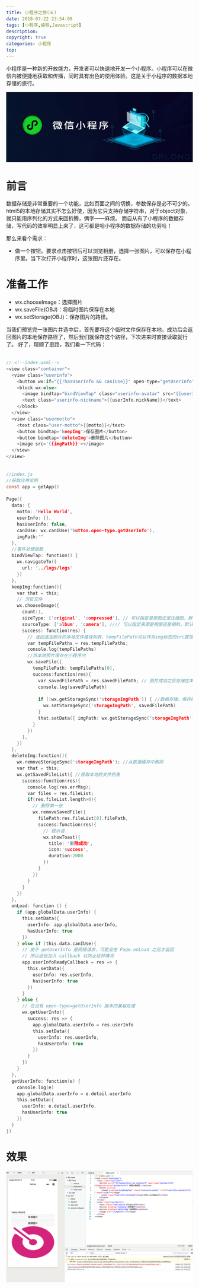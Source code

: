```yaml
---
title: 小程序之旅(五)
date: 2018-07-22 23:54:08
tags: [小程序,编程,Javascript]
description: 
copyright: true
categories: 小程序
top:
---
```



小程序是一种新的开放能力，开发者可以快速地开发一个小程序。小程序可以在微信内被便捷地获取和传播，同时具有出色的使用体验。这是关于小程序的数据本地存储的旅行。

![微信小程序](https://raw.githubusercontent.com/Duanruilong/phone_drl/master/image/blog/wechat_d.png)

<!-- more -->

# 前言
数据存储是非常重要的一个功能，比如页面之间的切换，参数保存是必不可少的。html5的本地存储其实不怎么好使，因为它只支持存储字符串，对于object对象，就只能用序列化的方式来回折腾，俩字——麻烦。
而自从有了小程序的数据存储，写代码的效率明显上来了，这可都是咱小程序的数据存储的功劳哇！

那么来看个需求：
- 做一个按钮。要求点击按钮后可以浏览相册，选择一张图片，可以保存在小程序里。当下次打开小程序时，这张图片还存在。

# 准备工作

- wx.chooseImage：选择图片
- wx.saveFile(OBJ)：将临时图片保存在本地
- wx.setStorage(OBJ)：保存图片的路径。

当我们预览完一张图片并选中后，首先要将这个临时文件保存在本地，成功后会返回图片的本地保存路径了，然后我们就保存这个路径，下次进来时直接读取就行了。
好了，理顺了思路，我们看一下代码：

```h

// <!--index.wxml-->
<view class="container">
  <view class="userinfo">
    <button wx:if="{{!hasUserInfo && canIUse}}" open-type="getUserInfo" bindgetuserinfo="getUserInfo"> 获取头像昵称 </button>
    <block wx:else>
      <image bindtap="bindViewTap" class="userinfo-avatar" src="{{userInfo.avatarUrl}}" mode="cover"></image>
      <text class="userinfo-nickname">{{userInfo.nickName}}</text>
    </block>
  </view>
  <view class="usermotto">
    <text class="user-motto">{{motto}}</text>
    <button bindtap='keepImg'>保存图片</button>
    <button bindtap='deleteImg'>删除图片</button>
    <image src='{{imgPath}}'></image>
  </view>
</view>

```

```h

//index.js
//获取应用实例
const app = getApp()

Page({
  data: {
    motto: 'Hello World',
    userInfo: {},
    hasUserInfo: false,
    canIUse: wx.canIUse('button.open-type.getUserInfo'),
    imgPath:''
  },
  //事件处理函数
  bindViewTap: function() {
    wx.navigateTo({
      url: '../logs/logs'
    })
  },
  keepImg:function(){
    var that = this;
    // 浏览文件
    wx.chooseImage({
      count:1,
      sizeType: ['original', 'compressed'], // 可以指定是原图还是压缩图，默认二者都有
      sourceType: ['album', 'camera'], //// 可以指定来源是相册还是相机，默认二者都有
      success: function(res) {
        // 返回选定照片的本地文件路径列表，tempFilePath可以作为img标签的src属性显示图片
        var tempFilePaths = res.tempFilePaths;
        console.log(tempFilePaths)
        //将本地照片保存在小程序内
        wx.saveFile({
          tempFilePath: tempFilePaths[0],
          success:function(res){
            var savedFilePath = res.savedFilePath; // 图片成功之后存储在本地的路径
            console.log(savedFilePath)

            if (!wx.getStorageSync('storageImgPath')) { //数据存储，保存图片的路径
              wx.setStorageSync('storageImgPath', savedFilePath)
            }
            that.setData({ imgPath: wx.getStorageSync('storageImgPath')})
          }
        })
      },
    })
  },
  deleteImg:function(){
    wx.removeStorageSync('storageImgPath'); //从数据缓存中删除
    var that = this;
    wx.getSavedFileList({ //获取本地的文件列表
      success:function(res){
        console.log(res.errMsg);
        var files = res.fileList;
        if(res.fileList.length>0){
          // 删除第一张
          wx.removeSavedFile({
            filePath:res.fileList[0].filePath,
            success:function(res){
              // 提示语
              wx.showToast({
                title: '删除成功',
                icon:'success',
                duration:2000
              })
            }
          })
        }
      }
    })
  },
  onLoad: function () {
    if (app.globalData.userInfo) {
      this.setData({
        userInfo: app.globalData.userInfo,
        hasUserInfo: true
      })
    } else if (this.data.canIUse){
      // 由于 getUserInfo 是网络请求，可能会在 Page.onLoad 之后才返回
      // 所以此处加入 callback 以防止这种情况
      app.userInfoReadyCallback = res => {
        this.setData({
          userInfo: res.userInfo,
          hasUserInfo: true
        })
      }
    } else {
      // 在没有 open-type=getUserInfo 版本的兼容处理
      wx.getUserInfo({
        success: res => {
          app.globalData.userInfo = res.userInfo
          this.setData({
            userInfo: res.userInfo,
            hasUserInfo: true
          })
        }
      })
    }
  },
  getUserInfo: function(e) {
    console.log(e)
    app.globalData.userInfo = e.detail.userInfo
    this.setData({
      userInfo: e.detail.userInfo,
      hasUserInfo: true
    })
  }
})


```
# 效果
![微信小程序](https://raw.githubusercontent.com/Duanruilong/phone_drl/master/image/wechat/wechat_05.png)

